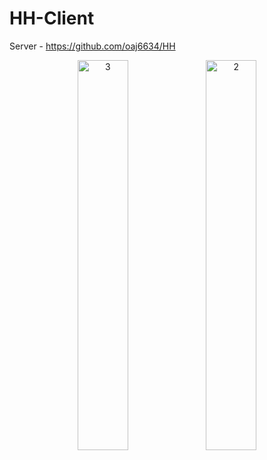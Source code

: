 # HH-Client

Server - https://github.com/oaj6634/HH


<p align="center" width="100%">
    <img width="40%" alt="3" src="https://user-images.githubusercontent.com/71820026/161243988-1d472796-224e-4cec-a65b-6031a4829d78.png">
    <img width="40%" alt="2" src="https://user-images.githubusercontent.com/71820026/161221869-8d1b5601-555f-4f4c-9b29-984992e9519b.png">
</p>